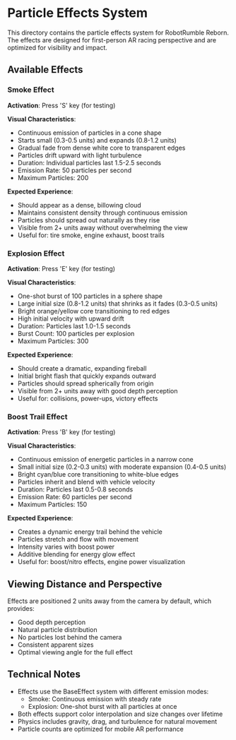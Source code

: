 # Particle Effects System

This directory contains the particle effects system for RobotRumble Reborn. The effects are designed for first-person AR racing perspective and are optimized for visibility and impact.

## Available Effects

### Smoke Effect
**Activation**: Press 'S' key (for testing)

**Visual Characteristics**:
- Continuous emission of particles in a cone shape
- Starts small (0.3-0.5 units) and expands (0.8-1.2 units)
- Gradual fade from dense white core to transparent edges
- Particles drift upward with light turbulence
- Duration: Individual particles last 1.5-2.5 seconds
- Emission Rate: 50 particles per second
- Maximum Particles: 200

**Expected Experience**:
- Should appear as a dense, billowing cloud
- Maintains consistent density through continuous emission
- Particles should spread out naturally as they rise
- Visible from 2+ units away without overwhelming the view
- Useful for: tire smoke, engine exhaust, boost trails

### Explosion Effect
**Activation**: Press 'E' key (for testing)

**Visual Characteristics**:
- One-shot burst of 100 particles in a sphere shape
- Large initial size (0.8-1.2 units) that shrinks as it fades (0.3-0.5 units)
- Bright orange/yellow core transitioning to red edges
- High initial velocity with upward drift
- Duration: Particles last 1.0-1.5 seconds
- Burst Count: 100 particles per explosion
- Maximum Particles: 300

**Expected Experience**:
- Should create a dramatic, expanding fireball
- Initial bright flash that quickly expands outward
- Particles should spread spherically from origin
- Visible from 2+ units away with good depth perception
- Useful for: collisions, power-ups, victory effects

### Boost Trail Effect
**Activation**: Press 'B' key (for testing)

**Visual Characteristics**:
- Continuous emission of energetic particles in a narrow cone
- Small initial size (0.2-0.3 units) with moderate expansion (0.4-0.5 units)
- Bright cyan/blue core transitioning to white-blue edges
- Particles inherit and blend with vehicle velocity
- Duration: Particles last 0.5-0.8 seconds
- Emission Rate: 60 particles per second
- Maximum Particles: 150

**Expected Experience**:
- Creates a dynamic energy trail behind the vehicle
- Particles stretch and flow with movement
- Intensity varies with boost power
- Additive blending for energy glow effect
- Useful for: boost/nitro effects, engine power visualization

## Viewing Distance and Perspective

Effects are positioned 2 units away from the camera by default, which provides:
- Good depth perception
- Natural particle distribution
- No particles lost behind the camera
- Consistent apparent sizes
- Optimal viewing angle for the full effect

## Technical Notes

- Effects use the BaseEffect system with different emission modes:
  - Smoke: Continuous emission with steady rate
  - Explosion: One-shot burst with all particles at once
- Both effects support color interpolation and size changes over lifetime
- Physics includes gravity, drag, and turbulence for natural movement
- Particle counts are optimized for mobile AR performance
